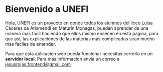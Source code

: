 # Bienvenido a UNEFI
<p>Hola, UNEFI es un proyecto en donde todos los alumnos del liceo Luisa Cáceres de Arismendi en Maturín Monagas, puedan aprender de una manera mas facil haciendo que ellos mismo enseñen en esta pagina, para que asi, las explicaciones de las materias mas complicadas sean mucho mas faciles de entender.</p>
<p>Para que esta aplicacion web pueda funcionar necesitas correrla en un <b>servidor local</b>. Para mas informacion envia un correo a <a href="mailto:jesusrojas.frontend@gmail.com" target="_blank">jesusrojas.frontend@gmail.com</a></p>
